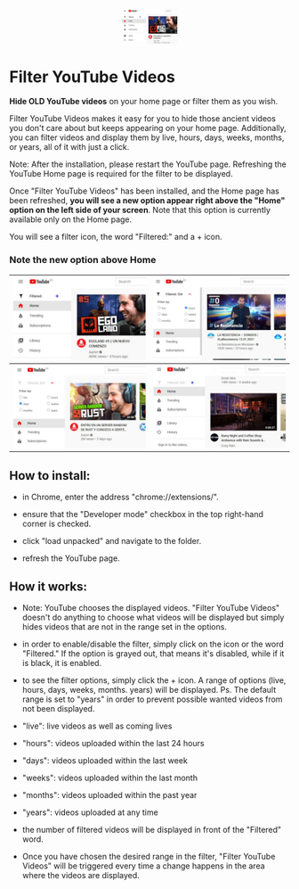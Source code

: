 <p align="center">
  <img src="https://github.com/clean-code-webdev/Filter-YouTube-Videos/blob/main/img/1.jpeg" width="100" title="hover text">
</p>

# Filter YouTube Videos

**Hide OLD YouTube videos** on your home page or filter them as you wish.

Filter YouTube Videos makes it easy for you to hide those ancient videos you don't care about but keeps appearing on your home page. Additionally, you can filter videos and display them by live, hours, days, weeks, months, or years, all of it with just a click.

Note: After the installation, please restart the YouTube page. Refreshing the YouTube Home page is required for the filter to be displayed.

Once "Filter YouTube Videos" has been installed, and the Home page has been refreshed, **you will see a new option appear right above the "Home" option on the left side of your screen**. Note that this option is currently available only on the Home page.

You will see a filter icon, the word "Filtered:" and a + icon.

### Note the new option above Home ###

| ![example image](https://github.com/clean-code-webdev/Filter-YouTube-Videos/blob/main/img/1.jpeg) | ![example image](https://github.com/clean-code-webdev/Filter-YouTube-Videos/blob/main/img/2.jpeg) |
|--|--|
| ![example image](https://github.com/clean-code-webdev/Filter-YouTube-Videos/blob/main/img/3.jpeg) | ![example image](https://github.com/clean-code-webdev/Filter-YouTube-Videos/blob/main/img/4.jpeg) |



## How to install:

 -  in Chrome, enter the address "chrome://extensions/".
    
-   ensure that the "Developer mode" checkbox in the top right-hand corner is checked.
    
-   click "load unpacked" and navigate to the folder.
    
-   refresh the YouTube page.

## How it works:

-   Note: YouTube chooses the displayed videos. "Filter YouTube Videos" doesn't do anything to choose what videos will be displayed but simply hides videos that are not in the range set in the options.
    
-   in order to enable/disable the filter, simply click on the icon or the word "Filtered." If the option is grayed out, that means it's disabled, while if it is black, it is enabled.
    
-   to see the filter options, simply click the + icon. A range of options (live, hours, days, weeks, months. years) will be displayed. Ps. The default range is set to "years" in order to prevent possible wanted videos from not been displayed.
    
-   "live": live videos as well as coming lives
    
-   "hours": videos uploaded within the last 24 hours
    
-   "days": videos uploaded within the last week
    
-   "weeks": videos uploaded within the last month
    
-   "months": videos uploaded within the past year
    
-   "years": videos uploaded at any time
    
-   the number of filtered videos will be displayed in front of the "Filtered" word.
    
-   Once you have chosen the desired range in the filter, "Filter YouTube Videos" will be triggered every time a change happens in the area where the videos are displayed.
